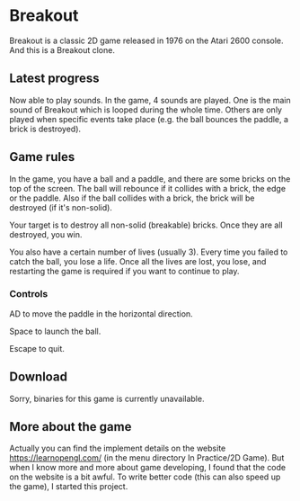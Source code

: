 # Breakout

Breakout is a classic 2D game released in 1976 on the Atari 2600 console. And this is a Breakout clone.

## Latest progress

Now able to play sounds. In the game, 4 sounds are played. One is the main sound of Breakout which is looped during the whole time. Others are only played when specific events take place (e.g. the ball bounces the paddle, a brick is destroyed).

## Game rules

In the game, you have a ball and a paddle, and there are some bricks on the top of the screen. The ball will rebounce if it collides with a brick, the edge or the paddle. Also if the ball collides with a brick, the brick will be destroyed (if it's non-solid).

Your target is to destroy all non-solid (breakable) bricks. Once they are all destroyed, you win.

You also have a certain number of lives (usually 3). Every time you failed to catch the ball, you lose a life. Once all the lives are lost, you lose, and restarting the game is required if you want to continue to play.

### Controls

AD to move the paddle in the horizontal direction.

Space to launch the ball.

Escape to quit.

## Download

Sorry, binaries for this game is currently unavailable.

## More about the game

Actually you can find the implement details on the website https://learnopengl.com/ (in the menu directory In Practice/2D Game). But when I know more and more about game developing, I found that the code on the website is a bit awful. To write better code (this can also speed up the game), I started this project.
